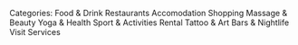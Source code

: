 Categories:
Food & Drink
Restaurants
Accomodation
Shopping
Massage & Beauty
Yoga & Health
Sport & Activities
Rental
Tattoo & Art
Bars & Nightlife
Visit
Services
